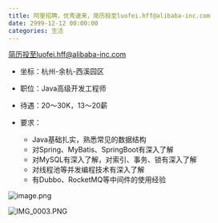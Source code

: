 ```yaml
---
title: 阿里招聘，优秀速来，简历投至luofei.hff@alibaba-inc.com
date: 2999-12-12 00:00:00
categories: 生活
---
```


简历投至luofei.hff@alibaba-inc.com

* 坐标：杭州-余杭-西溪园区

* 职位：Java高级开发工程师

* 待遇：20～30K，13～20薪

* 要求：
  * Java基础扎实，熟悉常见的数据结构
  * 对Spring、MyBatis、SpringBoot有深入了解
  * 对MySQL有深入了解，对索引、事务、锁有深入了解
  * 对线程池等并发编程技术有深入了解
  * 有Dubbo、RocketMQ等中间件的使用经验

![image.png](http://ww1.sinaimg.cn/large/bda5cd74ly1gf0fm1n5w3j20ku11wjx3.jpg)

![IMG_0003.PNG](http://ww1.sinaimg.cn/large/bda5cd74ly1gf0fk9v6yaj20ku112qbc.jpg)